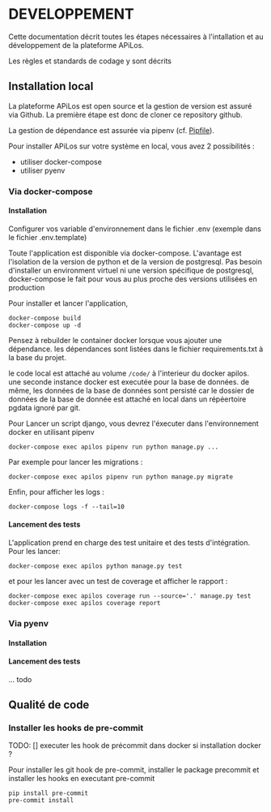 # DEVELOPPEMENT

Cette documentation décrit toutes les étapes nécessaires à l'intallation et au développement de la plateforme APiLos.

Les règles et standards de codage y sont décrits

## Installation local

La plateforme APiLos est open source et la gestion de version est assuré via Github. La première étape est donc de cloner ce repository github.

La gestion de dépendance est assurée via pipenv (cf. [Pipfile](Pipfile)).

Pour installer APiLos sur votre système en local, vous avez 2 possibilités :
* utiliser docker-compose
* utiliser pyenv

### Via docker-compose

#### Installation

Configurer vos variable d'environnement dans le fichier .env (exemple dans le fichier .env.template)

Toute l'application est disponible via docker-compose. L'avantage est l'isolation de la version de python et de la version de postgresql. Pas besoin d'installer un environment virtuel ni une version spécifique de postgresql, docker-compose le fait pour vous au plus proche des versions utilisées en production

Pour installer et lancer l'application,

```
docker-compose build
docker-compose up -d
```

Pensez à rebuilder le container docker lorsque vous ajouter une dépendance. les dépendances sont listées dans le fichier requirements.txt à la base du projet.

le code local est attaché au volume `/code/` à l'interieur du docker apilos. une seconde instance docker est executée pour la base de données. de même, les données de la base de données sont persisté car le dossier de données de la base de donnée est attaché en local dans un répéertoire pgdata ignoré par git.

Pour Lancer un script django, vous devrez l'éxecuter dans l'environnement docker en utilisant pipenv

```
docker-compose exec apilos pipenv run python manage.py ...
```

Par exemple pour lancer les migrations :

```
docker-compose exec apilos pipenv run python manage.py migrate
```

Enfin, pour afficher les logs :

```
docker-compose logs -f --tail=10
```

#### Lancement des tests

L'application prend en charge des test unitaire et des tests d'intégration. Pour les lancer:

```
docker-compose exec apilos python manage.py test
```

et pour les lancer avec un test de coverage et afficher le rapport :

```
docker-compose exec apilos coverage run --source='.' manage.py test
docker-compose exec apilos coverage report
```

### Via pyenv



#### Installation
#### Lancement des tests

... todo

## Qualité de code

### Installer les hooks de pre-commit

TODO:
[] executer les hook de précommit dans docker si installation docker ?

Pour installer les git hook de pre-commit, installer le package precommit et installer les hooks en executant pre-commit

```
pip install pre-commit
pre-commit install
```


